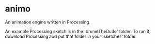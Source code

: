 animo
=====

An animation engine written in Processing.

An example Processing sketch is in the 'brunelTheDude' folder. To run it, download Processing and put that folder in your 'sketches' folder.
